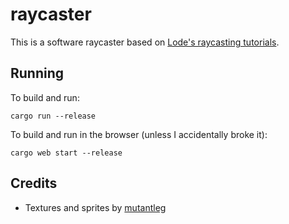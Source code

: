 # raycaster

This is a software raycaster based on [Lode's raycasting tutorials](https://lodev.org/cgtutor/index.html).

## Running

To build and run:

```
cargo run --release
```

To build and run in the browser (unless I accidentally broke it):

```
cargo web start --release
```


## Credits

- Textures and sprites by [mutantleg](https://mutantleg.itch.io/)
